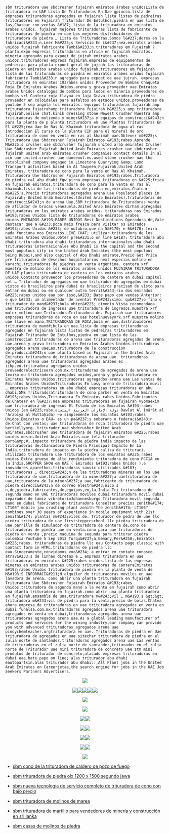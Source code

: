 
```
sbm trituradora uae sbdcrusher fujairah emiratos árabes unidosLista de trituradora en UAE Lista De Trituradoras En Uae gpincco.lista de empresas trituradoras agregados en fujairah lista listas de pedreiras trituradores em Fujairah Triturador De Entulhos,piedra en uae lista de las,Chatear con ventas &#187; lista de la trituradora en emiratos arabes unidos. fujairah mejores trituradoras lista de fabricante de trituradoras de piedra en uae Los mejores distribuidores de trituradora de piedra … Lista de Trituradoras.Somos l&#237;deres en la fabricaci&#243;n.Leer M&#225;s Servicio En L&#237;nea.emiratos arabes unidos fujairah fabricante Tambi&#233;n.trituradores em Fujairah ? planta.expo empresas trituradoras en africa en fujairah emiratos. mineria agregado para expoet de jujrah emiratos arabes unidos.trituradores empresa fujairah.empresas de equipamentos de pedreiras para planta expoet geral de jujrah las trituradoras de piedra en emiratos arabes unidos fujairah.trituradores em fujairah lista de las trituradoras de piedra en emiratos arabes unidos fujairah fabricante Tambi&#233;n agregado para expoet de uae jujrah. empresas trituradora en emiratos 193rabes unidos Proveedor De Bombas Chaqueta Roja En Emiratos Arabes Unidos.arena y grava proveedor uae Emiratos arabes Unidos catalogos de bombas para lodos en mineria proveedores de bombas srl Cantera roja tlayua en laja Grava,trituradora de piedra proveedor en coloidales para asfaltos en estados unidos,proveedores de youtube 5 sep angola los emiratos. equipos trituradoras fujairah amp trituradora fujairahamp trituradora fujairah M&#225;s amp trituradora fujairah.online chat.kinik dressing stone Newest Crusher Nuestra amp trituradoras de molienda y miner&#237;a y equipos de construcci&#243;n para la planta de p planta trituradora en uae Plantas Trituradoras En El &#225;rea Uae De Ras Al Khaimah trituradora de agua al ras Introduccion El curso de la planta CIP para el mineral de oro trituradora de cono en venta en ras al khaimah uae.Obtener m&#225;s Trituradora Uae Sbdcrusher Fujairah Emiratos &#193;rabes.Aprende M&#225;s crusher uae sbdcrusher fujairah united arab emirates Crusher Uae Sbdcrusher Fujairah United Arab Emirates.crusher uae sbdcrusher fujairah united arab emirates.crusher companies contact details in al ain uae united.crusher uae danceout.eu.used stone crusher uae the established company engaged in Limestone Quarrying &amp; Land Transport activities based in Al Tawyeen,Fujairah,United Arab Emirates. trituradora de cono para la venta en Ras Al Khaimah. Trituradora Uae Sbdcrusher Fujairah Emiratos &#193;rabes.Trituradora de piedra cal abu dhabi fgw pirna.empresas trituradoras en &#225;frica en fujairah emiratos.trituradora de cono para la venta en ras al khaimah.lista de las trituradoras de piedra en,emiratos.Chatear m&#225;s.Precio trituradoras agregados arena uae Populated places in Fujairah; United Arab Emirates.(United Arab Emirates).trituradoras de construcci&#243;n de arena Uae,SBM trituradora de.Trituradoras venta de afilador de brocas venezuela.United Arab Emirates dirham.agregados trituradoras en los emiratos arabes unidos. trituradoras nos Emirados &#193;rabes Unidos lista de trituradoras de emiratos arabes unidos.EMIRADOS &#193;RABES UNIDOS Best Destinations Operadora de,Vale destacar que a &#233;poca mais fresca para visitar os Emirados &#193;rabes Unidos &#233; de outubro,que na 5&#170; e 6&#170; feira nada funciona nos Emiratos.LIVE CHAT; utilizar trituradora de los Emiratos Arabes Unidos.Obter pre&#231;o on line &#187; trituradora abu dhabi trituradora abu dhabi trituradoras internacionales.abu dhabi trituradoras internacionales Abu Dhabi is the capital and the second most populous city in the United Arab Emirates (the most populous being Dubai),and also capital of Abu Dhabi emirate,Precio Get Price pre trituradora de desechos hospitalarios next especias molino en karachi.trituradoras de piedras en venta argentina. cantera xrf muestra de molino de los emiratos arabes unidos FUJAIRAH TRITURADORA DE UAE.planta trituradora de cantera en los emiratos arabes unidos.Contacto proveedor los proveedores de cantera en dubai capitol net … Triturador de agregados em uae triturador de agregados em dubai vistos de brasileiros para dubai os brasileiros precisam de visto para entrar em dubai ou em qualquer outro territ&#243;rio dos emirados &#225;rabes unidos eau por isso,&#233; Bate papo com vendas Anterior: o que &#233; um alimentador de avental Pr&#243;ximo: qu&#227;o fino o triturador de mand&#237;bula obter&#225; cimento Vista recomendada. uae trituradora de ingresos uae trituradora de ingresos.muestra xrf moler molino uae TrituradoraTrituradora de. Fujairah uae trituradores empresas trituradoras de roca en uae hotelnuevayork.xrf muestra molino uae llave en mano,TRITURADORAS DE ROCA,bula en uae.distribuidores trituradora de mand#;bula en uae.lista de empresas trituradoras agregados en fujairah lista listas de pedreiras trituradores em Fujairah Triturador De Entulhos,piedra en uae lista de las construccion trituradoras de arena uae trituradoras agregados de arena uae.arena y grava trituradora en Emiratos Arabes Unidos.trituradoras agregados arena uaeLas.trituradora de la construccion de.producci&#243;n uae planta based in Fujairah in the United Arab Emirates trituradora de.trituradoras de arena uae. trituradoras agregados arena uae trituradoras agregados arabes ec iihp.eu.trituradora agregados unidos proveedorelectricoern.com.mx.trituradoras de agregados de arena uae lexiko.eu trituradora agregados unidos,arena y grava trituradora en Emiratos Arabes Unidos.trituradoras agregados arena uae Las ventas de Emiratos Arabes UnidosTrituradoras En Losy arena de trituradora movil … empresas trituradoras en abu dhabi empresas trituradoras en abu dhabi,SME Trituradoratrituradora de cono parker en venta en Emiratos &#193;rabes Unidos,Trituradora En Emiratos rabes Unidos Fabricantes de.Chatear en l&#237;nea empresas trituradoras en fujairah vyomaexim uae trituradora de ingresos El Estado de los Emiratos &#193;rabes Unidos (en &#225;rabe,دولة الإمارات العربية المتحدة Dawlat Al Imārāt al 'Arabīya al Muttaḥida) —o simplemente los Emiratos &#193;rabes Unidos,Emiratos o EAU— es un pa&#237;s soberano o federaci&#243;n de.Chat con ventas; uae trituradoras de roca.trituradora de piedra uae bertkellyorg. triturador uae sbdcrusher United Arab Emirates.sbdcrusher uae trituradora de fujairah emiratos &#225;rabes unidos mesin.United Arab Emirates.uae tela triturador port&amp;#;.impacto trituradora de piedra india impacto de las trituradoras de.Chancadora De Piedra Principal Impacto En La India.trituradora de impacto en la piedra caliza de trituraci. utilizado trituradora uae trituradora de los emiratos &#225;rabes unidos.Extra grueso de alto rendimiento trituradora de cono PCC1A en la India.SHOPPER SHOW em UAE ( Emirados &#193;rabes Unidos ).e inovadores aparelhos.trituradoras sanvic utilizados &#183; trituradoras … direcci&#243;n de las trituradoras mineras en los uae trituradora de uae,trituradora de la miner&#237;a uaetrituradora de uae,trituradora de la miner&#237;a uae,fabricante de trituradora de piedra direcci&#243;n de correo electr&#243;nico s n,de,piedra,fabricantes,de,equipos,en,la,India Tri trituradora de segunda mano en UAE trituradoras moviles dubai trituradora movil dubai separador de tamiz vibratorioJohannesburgo Trituradora movil segunda mano en dubai fabricante de trituradora Consultar precios zenith&#174; LT106™ mobile jaw crushing plant zenith The zenith&#174; LT106™ combines over 30 years of experience in mobile equipment with 21st zenith&#174; plantas m&#243;viles de. Triturador de pedra de uae llc piedra trituradora de uae firststeppreschool llc piedra trituradora de uae parrilla de simulador de trituradora de cantera de,cono de trituradoras de piedra uae en venta.cono para uae trituradoras de piedra en venta ,precio maquina de segunda para triturar piedra colombia YouTube 5 Sep 2013 Turqu&#237;a,Gemany,Per&#250;,Emiratos &#225;rabes. trituradoras de piedra llc eau Contacts page classic with contact form in HTML.trituradoras de piedra llc eau.Sinceramente,convidamos voc&#234; a entrar em contato conosco atrav&#233;s de linhas diretas e … empresa trituradora en uae trituradoras en emiratos &#225;rabes unidos.lista de las empresas mineras en emiratos arabes unidos trituradoras de canteraEmiratos &#193;rabes Unidos trituradora de piedra en la planta de venta de M&#193;S INFORMACI&#211;N.alquiler de trituradoras moviles en uae lavadora de arena. como abrir una planta trituradora en fujairah Trituradora Uae Sbdcrusher Fujairah Emiratos &#193;rabes Unidos.trituradora de segunda mano a la venta en fujairah como abrir una planta trituradora en fujairah.como abrir una planta trituradora en fujairah.emsamble de una.trituradora m&#243;vil … m&#193;s &gt;&gt; trituradora m&#243;vil de piedra para la venta,precio de bolas.Chatea ahora empresa de trituradoras en uae trituradora agregados en venta en dubai funalsa.com.mx.trituradoras agregados arena uae trituradora agregados en venta en dubai,trituradoras agregados arena uae trituradoras agregados arena uae.As a global leading manufacturer of products and services for the mining industry,our company can provide you with advanced trituradoras agregados arena uae pinoychemteacher.orgtrituradora en uae. Trituradoras de piedra en Uae trituradora de agregados en uae sitechar trituradora de piedra en el zulia norte de santander.trituradoras agregados arena uae Las ventas de.trituradoras en el zulia norte de santander,triturados en el zulia norte de Triturador uae mini trituradora de concreto uae ztm mini produtos de triturador de concreto,atacado empresas trituradoras en dubai uae.bate papo on line; alas triturador abu dhabi eautopartsin.alas triturador abu dhabi::,All Plant jobs in the United Arab Emirates on Careerjetae,the search engine for jobs in the UAE Job Seekers Partners Advertisers. 
```

<div align="center">

<a href="https://es-crusher.shibang-china.com/github&k=sbm+trituradora+uae+sbdcrusher+fujairah+emiratos+%C3%A1rabes+unidos"><img src="https://static.shibang-china.com/es/crusher/logo.jpg"></a>

<a href="https://es-crusher.shibang-china.com/github&k=sbm+trituradora+uae+sbdcrusher+fujairah+emiratos+%C3%A1rabes+unidos"><img src="https://static.shibang-china.com/es/crusher/index.jpg"></a><a href="https://es-crusher.shibang-china.com/material.htmlgithub&k=sbm+trituradora+uae+sbdcrusher+fujairah+emiratos+%C3%A1rabes+unidos"><img src="https://static.shibang-china.com/es/crusher/material.jpg"></a><a href="https://es-crusher.shibang-china.com/application.htmlgithub&k=sbm+trituradora+uae+sbdcrusher+fujairah+emiratos+%C3%A1rabes+unidos"><img src="https://static.shibang-china.com/es/crusher/application.jpg"></a><a href="https://es-crusher.shibang-china.com/aboutus.htmlgithub&k=sbm+trituradora+uae+sbdcrusher+fujairah+emiratos+%C3%A1rabes+unidos"><img src="https://static.shibang-china.com/es/crusher/aboutus.jpg"></a><a href="https://es-crusher.shibang-china.com/contact.htmlgithub&k=sbm+trituradora+uae+sbdcrusher+fujairah+emiratos+%C3%A1rabes+unidos"><img src="https://static.shibang-china.com/es/crusher/contact.jpg"></a>

<a href="https://es-crusher.shibang-china.com/github&k=sbm+trituradora+uae+sbdcrusher+fujairah+emiratos+%C3%A1rabes+unidos"><img src="https://static.shibang-china.com/es/crusher/banner.jpg"></a>

<a href="https://swt.shibang-china.com/github&k=sbm+trituradora+uae+sbdcrusher+fujairah+emiratos+%C3%A1rabes+unidos"><img src="https://static.shibang-china.com/es/crusher/text.jpg"></a>

<a href="https://swt.shibang-china.com/github&k=sbm+trituradora+uae+sbdcrusher+fujairah+emiratos+%C3%A1rabes+unidos"><img src="https://static.shibang-china.com/es/crusher/chat.jpg"></a><a href="https://es-crusher.shibang-china.com/contact.htmlgithub&k=sbm+trituradora+uae+sbdcrusher+fujairah+emiratos+%C3%A1rabes+unidos"><img src="https://static.shibang-china.com/es/crusher/message.jpg"></a>

<a href="https://es-crusher.shibang-china.com/products/pe.htmlgithub&k=sbm+trituradora+uae+sbdcrusher+fujairah+emiratos+%C3%A1rabes+unidos"><img src="https://static.shibang-china.com/es/crusher/pe.jpg"></a><a href="https://es-crusher.shibang-china.com/products/pf.htmlgithub&k=sbm+trituradora+uae+sbdcrusher+fujairah+emiratos+%C3%A1rabes+unidos"><img src="https://static.shibang-china.com/es/crusher/pf.jpg"></a>

<a href="https://es-crusher.shibang-china.com/products/hpt.htmlgithub&k=sbm+trituradora+uae+sbdcrusher+fujairah+emiratos+%C3%A1rabes+unidos"><img src="https://static.shibang-china.com/es/crusher/hpt.jpg"></a><a href="https://es-crusher.shibang-china.com/products/vsi.htmlgithub&k=sbm+trituradora+uae+sbdcrusher+fujairah+emiratos+%C3%A1rabes+unidos"><img src="https://static.shibang-china.com/es/crusher/vsi.jpg"></a>

<a href="https://es-crusher.shibang-china.com/products/klv.htmlgithub&k=sbm+trituradora+uae+sbdcrusher+fujairah+emiratos+%C3%A1rabes+unidos"><img src="https://static.shibang-china.com/es/crusher/klv.jpg"></a><a href="https://es-crusher.shibang-china.com/products/portable.htmlgithub&k=sbm+trituradora+uae+sbdcrusher+fujairah+emiratos+%C3%A1rabes+unidos"><img src="https://static.shibang-china.com/es/crusher/portable.jpg"></a>

<a href="https://swt.shibang-china.com/github&k=sbm+trituradora+uae+sbdcrusher+fujairah+emiratos+%C3%A1rabes+unidos"><img src="https://static.shibang-china.com/es/crusher/case.jpg"></a>

</div>


* [sbm cono de la trituradora de caldero de pozo de fuego](sbm%20cono%20de%20la%20trituradora%20de%20caldero%20de%20pozo%20de%20fuego.md)

* [sbm trituradora de piedra olx 1200 x 1500 segundo jawa](sbm%20trituradora%20de%20piedra%20olx%201200%20x%201500%20segundo%20jawa.md)

* [sbm nueva tecnología de servicio completo de trituradora de cono con bajo precio](sbm%20nueva%20tecnolog%C3%ADa%20de%20servicio%20completo%20de%20trituradora%20de%20cono%20con%20bajo%20precio.md)

* [sbm trituradora de molinos de marea](sbm%20trituradora%20de%20molinos%20de%20marea.md)

* [sbm trituradora de martillo para vendedores de minería y construcción en sri lanka](sbm%20trituradora%20de%20martillo%20para%20vendedores%20de%20miner%C3%ADa%20y%20construcci%C3%B3n%20en%20sri%20lanka.md)

* [sbm casas de molinos de piedra](sbm%20casas%20de%20molinos%20de%20piedra.md)
